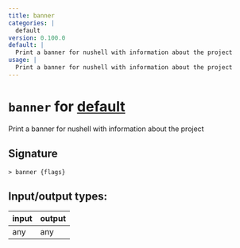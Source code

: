 ```yaml
---
title: banner
categories: |
  default
version: 0.100.0
default: |
  Print a banner for nushell with information about the project
usage: |
  Print a banner for nushell with information about the project
---
```

<!-- This file is automatically generated. Please edit the command in https://github.com/nushell/nushell instead. -->

# `banner` for [default](/commands/categories/default.md)

<div class='command-title'>Print a banner for nushell with information about the project</div>

## Signature

```> banner {flags} ```


## Input/output types:

| input | output |
| ----- | ------ |
| any   | any    |
